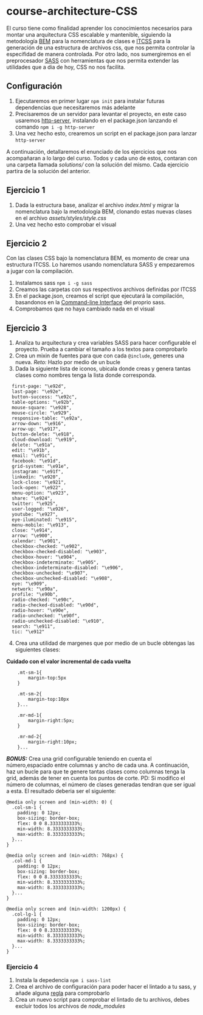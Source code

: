 # course-architecture-CSS

El curso tiene como finalidad aprender los conocimientos necesarios para montar una arquitectura CSS escalable y mantenible, siguiendo 
la metodología [BEM](http://getbem.com/) para la nomenclatura de clases e [ITCSS](https://www.xfive.co/blog/itcss-scalable-maintainable-css-architecture/) para la generación de una estructura de archivos css, que nos permita controlar la especifidad de manera controlada. Por otro lado, nos sumergiremos en el preprocesador [SASS](https://sass-lang.com/) con herramientas que nos permita extender las utilidades que a dia de hoy, CSS no nos facilita.
 
## Configuración 
1. Ejecutaremos en primer lugar `npm init` para instalar futuras dependencias que necesitaremos más adelante
2. Precisaremos de un servidor para levantar el proyecto, en este caso usaremos [http-server](https://www.npmjs.com/package/http-server),   instalando en el package.json lanzando el comando `npm i -g http-server`
3. Una vez hecho esto, crearemos un script en el package.json para lanzar `http-server`

A continuación, detallaremos el enunciado de los ejercicios que nos acompañaran a lo largo del curso. Todos y cada uno de estos, contaran con una carpeta llamada _solutions/_ con la solución del mismo. Cada ejercicio partira de la solución del anterior.

## Ejercicio 1
1. Dada la estructura base, analizar el archivo _index.html_ y migrar la nomenclatura bajo la metodología BEM, clonando estas nuevas clases en el archivo _assets/styles/style.css_
2. Una vez hecho esto comprobar el visual

## Ejercicio 2
Con las clases CSS bajo la nomenclatura BEM, es momento de crear una estructura ITCSS. Lo haremos usando nomenclatura SASS y empezaremos a jugar con la compilación.
1. Instalamos sass `npm i -g sass`
2. Creamos las carpetas con sus respectivos archivos definidas por ITCSS
3. En el package.json, creamos el script que ejecutará la compilación, basandonos en la [Command-line Interface](https://sass-lang.com/documentation/cli/dart-sass) del proprio sass.
4. Comprobamos que no haya cambiado nada en el visual

## Ejercicio 3
1. Analiza tu arquitectura y crea variables SASS para hacer configurable el proyecto. Prueba a cambiar el tamaño a los textos para comprobarlo
2. Crea un mixin de fuentes para que con cada `@include`, generes una nueva. _Reto:_ Hazlo por medio de un bucle
3. Dada la siguiente lista de iconos, ubicala donde creas y genera tantas clases como nombres tenga la lista donde corresponda.
~~~
  first-page: "\e92d",
  last-page: "\e92e",
  button-success: "\e92c",
  table-options: "\e92b",
  mouse-square: "\e928",
  mouse-circle: "\e929",
  responsive-table: "\e92a",
  arrow-down: "\e916",
  arrow-up: "\e917",
  button-delete: "\e918",
  cloud-download: "\e919",
  delete: "\e91a",
  edit: "\e91b",
  email: "\e91c",
  facebook: "\e91d",
  grid-system: "\e91e",
  instagram: "\e91f",
  linkedin: "\e920",
  lock-close: "\e921",
  lock-open: "\e922",
  menu-option: "\e923",
  share: "\e924",
  twitter: "\e925",
  user-logged: "\e926",
  youtube: "\e927",
  eye-iluminated: "\e915",
  menu-mobile: "\e913",
  close: "\e914",
  arrow: "\e900",
  calendar: "\e901",
  checkbox-checked: "\e902",
  checkbox-checked-disabled: "\e903",
  checkbox-hover: "\e904",
  checkbox-indeterminate: "\e905",
  checkbox-indeterminate-disabled: "\e906",
  checkbox-unchecked: "\e907",
  checkbox-unchecked-disabled: "\e908",
  eye: "\e909",
  network: "\e90a",
  profile: "\e90b",
  radio-checked: "\e90c",
  radio-checked-disabled: "\e90d",
  radio-hover: "\e90e",
  radio-unchecked: "\e90f",
  radio-unchecked-disabled: "\e910",
  search: "\e911",
  tic: "\e912"
~~~
4. Crea una utilidad de margenes que por medio de un bucle obtengas las siguientes clases:

**Cuidado con el valor incremental de cada vuelta**
~~~
    .mt-sm-1{
        margin-top:5px
    }

    .mt-sm-2{
        margin-top:10px
    }...

    .mr-md-1{
        margin-right:5px;
    }

    .mr-md-2{
        margin-right:10px;
    }...
~~~
**_BONUS:_** Crea una grid configurable teniendo en cuenta el número,espaciado entre columnas y ancho de cada una. A continuación, haz un bucle para que te genere tantas clases como columnas tenga la grid, además de tener en cuenta los puntos de corte. PD: Si modifico el número de columnas, el número de clases generadas tendran que ser igual a esta. El resultado deberia ser el siguiente:
~~~
@media only screen and (min-width: 0) {
  .col-sm-1 {
    padding: 0 12px;
    box-sizing: border-box;
    flex: 0 0 8.3333333333%;
    min-width: 8.3333333333%;
    max-width: 8.3333333333%;
  }...
}

@media only screen and (min-width: 768px) {
  .col-md-1 {
    padding: 0 12px;
    box-sizing: border-box;
    flex: 0 0 8.3333333333%;
    min-width: 8.3333333333%;
    max-width: 8.3333333333%;
  }...
}

@media only screen and (min-width: 1200px) {
  .col-lg-1 {
    padding: 0 12px;
    box-sizing: border-box;
    flex: 0 0 8.3333333333%;
    min-width: 8.3333333333%;
    max-width: 8.3333333333%;
  }...
}
~~~

### Ejercicio 4
1. Instala la depedencia `npm i sass-lint`
2. Crea el archivo de configuración para poder hacer el lintado a tu sass, y añade alguna [regla](https://github.com/sasstools/sass-lint/tree/master/docs/rules) para comprobarlo
3. Crea un nuevo script para comprobar el lintado de tu archivos, debes excluir todos los archivos de _node_modules_